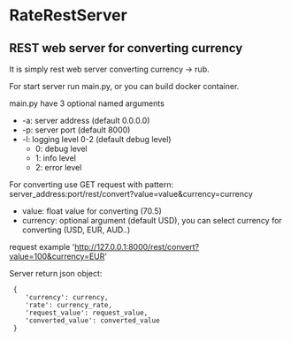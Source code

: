 # RateRestServer
## REST web server for converting currency

It is simply rest web server converting currency -> rub.

For start server run main.py, or you can build docker container. 

main.py have 3 optional named arguments
* -a: server address (default 0.0.0.0)
* -p: server port (default 8000)
* -l: logging level 0-2 (default debug level)
  * 0: debug level
  * 1: info level
  * 2: error level

For converting use GET request with pattern: server_address:port/rest/convert?value=value&currency=currency
  * value: float value for converting (70.5)
  * currency: optional argument (default USD), you can select currency for converting (USD, EUR, AUD..)
  
 request example 'http://127.0.0.1:8000/rest/convert?value=100&currency=EUR'
 
 Server return json object:
``` 
 {
    'currency': currency,
    'rate': currency_rate,
    'request_value': request_value,
    'converted_value': converted_value
 } 
``` 
